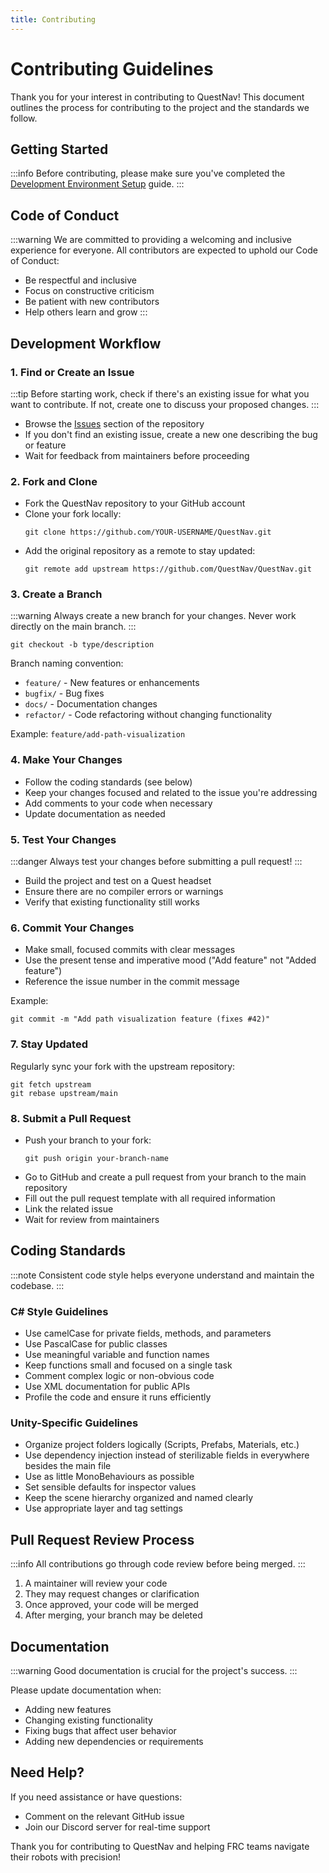 ```yaml
---
title: Contributing
---
```

# Contributing Guidelines

Thank you for your interest in contributing to QuestNav! This document outlines the process for contributing to the project and the standards we follow.

## Getting Started

:::info
Before contributing, please make sure you've completed the [Development Environment Setup](./1-development-setup.md) guide.
:::

## Code of Conduct

:::warning
We are committed to providing a welcoming and inclusive experience for everyone. All contributors are expected to uphold our Code of Conduct:
- Be respectful and inclusive
- Focus on constructive criticism
- Be patient with new contributors
- Help others learn and grow
  :::

## Development Workflow

### 1. Find or Create an Issue

:::tip
Before starting work, check if there's an existing issue for what you want to contribute. If not, create one to discuss your proposed changes.
:::

- Browse the [Issues](https://github.com/QuestNav/QuestNav/issues) section of the repository
- If you don't find an existing issue, create a new one describing the bug or feature
- Wait for feedback from maintainers before proceeding

### 2. Fork and Clone

- Fork the QuestNav repository to your GitHub account
- Clone your fork locally:
  ```
  git clone https://github.com/YOUR-USERNAME/QuestNav.git
  ```
- Add the original repository as a remote to stay updated:
  ```
  git remote add upstream https://github.com/QuestNav/QuestNav.git
  ```

### 3. Create a Branch

:::warning
Always create a new branch for your changes. Never work directly on the main branch.
:::

```
git checkout -b type/description
```

Branch naming convention:
- `feature/` - New features or enhancements
- `bugfix/` - Bug fixes
- `docs/` - Documentation changes
- `refactor/` - Code refactoring without changing functionality

Example: `feature/add-path-visualization`

### 4. Make Your Changes

- Follow the coding standards (see below)
- Keep your changes focused and related to the issue you're addressing
- Add comments to your code when necessary
- Update documentation as needed

### 5. Test Your Changes

:::danger
Always test your changes before submitting a pull request!
:::

- Build the project and test on a Quest headset
- Ensure there are no compiler errors or warnings
- Verify that existing functionality still works

### 6. Commit Your Changes

- Make small, focused commits with clear messages
- Use the present tense and imperative mood ("Add feature" not "Added feature")
- Reference the issue number in the commit message

Example:
```
git commit -m "Add path visualization feature (fixes #42)"
```

### 7. Stay Updated

Regularly sync your fork with the upstream repository:

```
git fetch upstream
git rebase upstream/main
```

### 8. Submit a Pull Request

- Push your branch to your fork:
  ```
  git push origin your-branch-name
  ```
- Go to GitHub and create a pull request from your branch to the main repository
- Fill out the pull request template with all required information
- Link the related issue
- Wait for review from maintainers

## Coding Standards

:::note
Consistent code style helps everyone understand and maintain the codebase.
:::

### C# Style Guidelines

- Use camelCase for private fields, methods, and parameters
- Use PascalCase for public classes
- Use meaningful variable and function names
- Keep functions small and focused on a single task
- Comment complex logic or non-obvious code
- Use XML documentation for public APIs
- Profile the code and ensure it runs efficiently

### Unity-Specific Guidelines

- Organize project folders logically (Scripts, Prefabs, Materials, etc.)
- Use dependency injection instead of sterilizable fields in everywhere besides the main file
- Use as little MonoBehaviours as possible
- Set sensible defaults for inspector values
- Keep the scene hierarchy organized and named clearly
- Use appropriate layer and tag settings

## Pull Request Review Process

:::info
All contributions go through code review before being merged.
:::

1. A maintainer will review your code
2. They may request changes or clarification
3. Once approved, your code will be merged
4. After merging, your branch may be deleted

## Documentation

:::warning
Good documentation is crucial for the project's success.
:::

Please update documentation when:
- Adding new features
- Changing existing functionality
- Fixing bugs that affect user behavior
- Adding new dependencies or requirements

## Need Help?

If you need assistance or have questions:
- Comment on the relevant GitHub issue
- Join our Discord server for real-time support

Thank you for contributing to QuestNav and helping FRC teams navigate their robots with precision!